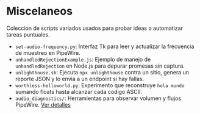 # Miscelaneos

Coleccion de scripts variados usados para probar ideas o automatizar tareas puntuales.

- `set-audio-frequency.py`: Interfaz Tk para leer y actualizar la frecuencia de muestreo en PipeWire.
- `unhandledRejectionExample.js`: Ejemplo de manejo de `unhandledRejection` en Node.js para depurar promesas sin captura.
- `unlighthouse.sh`: Ejecuta `npx unlighthouse` contra un sitio, genera un reporte JSON y lo envia a un endpoint si hay fallas.
- `worthless-helloworld.py`: Experimento que reconstruye `hola mundo` sumando floats hasta alcanzar cada codigo ASCII.
- `audio_diagnostics/`: Herramientas para observar volumen y flujos PipeWire. [Ver detalles](audio_diagnostics/README.md)
